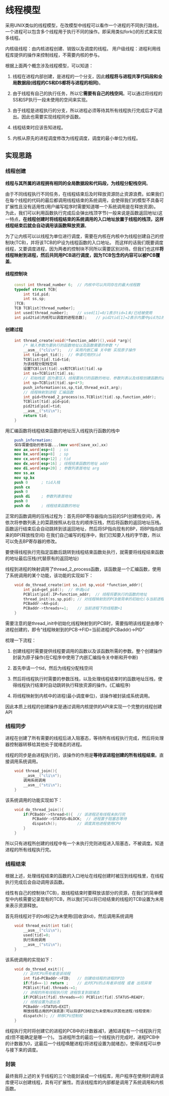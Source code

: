 # 线程模型

采用UNIX类似的线程模型，在改模型中线程可以看作一个进程的不同执行路线，一个进程可以包含多个线程用于执行不同的操作。即采用类似fork()的形式来实现多线程。

内核级线程：由内核进程创建、销毁以及调度的线程。
用户级线程：进程利用线程库提供的操作来控制线程，不需要内核的参与。

根据上面两个概念涉及线程模型，可以知道：

1. 线程在进程内部创建，是进程的一个分支，因此**线程将与进程共享代码段和全局数据段(线程的CS和DS都将与进程的相同)**。

2. 由于线程有自己的执行任务，所以它**需要有自己的栈空间**。可以通过将线程的SS和SP执行一段未使用的空间来实现。

3. 由于线程是进程执行的分支，所以进程必须等待其所有线程执行完成后才可退出。因此也需要实现线程同步函数。

4. 线程结束时应该告知进程。

5. 内核从原先的进程调度修改为线程调度，调度的最小单位为线程。

## 实现思路

### 线程创建

**线程与其所属的进程拥有相同的全局数据段和代码段，为线程分配栈空间**。

由于不同线程执行不同任务，在线程结束后及时释放资源防止资源浪费。如果我们在每个线程的代码的最后都调用线程结束的系统调用，会使得我们的模型不具备可扩展性且没有适用性(用户编写程序时需要知道哪一个系统调用是在释放资源)。
为此，我们可以利用函数执行完成后会弹出栈顶字节(一般来说是函数返回地址)这一特点，**在线程创建时将线程结束的系统调用的入口地址放置于线程的栈顶，这样线程结束后就会自动调用该函数释放资源**。

为了让内核可以以线程为单位进行调度，需要在内核在内核中为线程创建自己的控制块(TCB)，并将该TCB的IP设为线程函数的入口地址。
而这样的话我们既要调度线程，又要调度进程，因为两者的控制块不同所以需要区别对待。但我们也这样**将线程映射到进程，然后共同用PCB进行调度，因为TCB包含的内容可以被PCB覆盖**。

#### 线程控制块

```cpp
    const int thread_number 6;  // 内核中可以共同存在的最大线程数
    typedef struct TCB{
        int tid,pid;
        int ss,sp;
    }TCB;
    TCB TCBlist[thread_number];
    int used[thread_number];    // used[1]=0/1表示tid=1未/已经被使用
    int pid2tid[内核可以调度的进程总数];    // pid2tid[1]=2表示内置中pid为1的进程实际上是tid为2的线程
```

#### 创建过程

```cpp
    int thread_create(void(*function_addr)(),void *arg){
        /* 输入参数为要执行的函数地址以及函数需要的参数 */
        __asm__("cli\n");   // 采用内嵌汇编 关中断 实现原子操作
        int tid=get_tid();  // 申请可用的tid
        TCBlist[tid].tid=tid;
        为该线程分配栈空间
        设置TCBlist[tid].ss和TCBlist[tid].sp
        int ss=TCBlist[tid].ss;
        // 初始栈底 因为要压入 线程要执行的函数的地址、参数列表以及线程创建函数的返回地址
        int sp=TCBlist[tid].sp+4*3;
        push_information(ss,sp,tid,thread_exit,arg);
        // 线程映射到进程 汇编函数
        int pid=thread_2_process(ss,TCBlist[tid].sp,function_addr);
        TCBlist[tid].pid=pid;
        pid2tid[pid]=tid;
        __asm__("sti\n");
        return tid;
    }
```

用汇编函数将线程结束函数的地址压入线程执行函数的栈中

```nasm
    push_information:
    保存需要借助的寄存器...(mov word[save_xx],xx)
    mov ax,word[esp+4]  ; ss
    mov bx,word[esp+8]  ; sp
    mov cx,word[esp+12] ; tid
    mov dx,word[esp+16] ; 线程结束函数的地址 addr
    mov di,word[esp+20] ; 参数列表首地址 arg
    mov ss,ax
    mov sp,bx
    push 0      ; tid入栈
    push cx
    push 0
    push di     ; 参数列表首地址
    push 0
    push dx     ; 线程结束函数的地址

```

正常的函数调用的压栈过程为：首先将BP寄存器指向当前的SP(创建栈空间)，再依次将参数列表上的菜蔬按照从右往左的顺序压栈，然后将函数的返回地址压栈。函数运行结束后会自动跳转到该返回地址，然后将SP指向现有的BP，将BP指向原来的BP(释放栈空间)
在我们自己编写的程序中，我们已知要入栈的字节数，所以可以免去BP寄存器的修改。

要使得线程执行完指定函数后跳转到线程结束函数处执行，就需要将线程结束函数的地址最后压栈(代替原有的返回地址)

线程到进程的映射调用了thread_2_process函数，该函数是一个汇编函数，使用了系统调用的某个功能，该功能的实现如下：

```cpp
    void do_thread_create(int ss,int sp,void *function_addr){
        int pid=get_pid();  // 申请pid
        PCBlist[pid].IP=function_addr;  // 线程将要执行的函数的地址
        thread_init(ss,sp,pid); // 对线程映射到的PCB做简单的初始化(与当前进程共享代码段和全局数据段)
        PCBaddr->AX=pid;
        PCBaddr->threads+=1;    // 当前进程下的线程数+1
    }
```

需要注意的是thread_init中初始化线程映射到的PCB时，需要指明该线程是由哪个进程创建的，即令“线程映射到的PCB->FID=当前进程(PCBaddr)->PID”

梳理一下流程：

1. 创建线程时需要提供线程要调用的函数以及该函数所需的参数。整个创建操作封装为原子操作(在C程序中使用了内嵌汇编指令关中断和开中断)

2. 首先申请一个tid，然后为线程分配栈空间

3. 然后将线程执行时需要的参数压栈，以及处理线程结束时的函数地址压栈，使得线程执行结束时自动跳转执行释放资源的操作。(汇编程序)

4. 将线程映射到内核中的进程(最小调度单位)，该操作被封装成系统调用。

因此本质上线程的创建操作是通过调用内核提供的API来实现一个完整的线程创建API

### 线程同步

进程在创建了所有需要的线程后进入阻塞态，等待所有线程执行完成，然后将处理器控制器转移给其他处于就绪态的进程。

线程的同步是由进程执行的，该操作的作用是**等待该进程创建的所有线程结束**。直接调用系统调用。

```cpp
    void thread_join(){
        __asm__("cli\n");
        调用系统调用
        __asm__("sti\n");
    }
```

该系统调用的功能实现如下：

```cpp
    void do_thread_join(){
        if(PCBaddr->thread>0){  // 该进程还有线程未执行完
            PCBaddr->STATUS=BLOCK;  // 进程置于阻塞态等待
            dispatch();         // 调度其他进程使用CPU
        }
    }
```

所以只有进程所创建的线程中有一个未执行完则进程进入阻塞态，不被调度。知道进程的所有线程执行完。

### 线程结束

根据上述，处理线程结束的函数的入口地址在线程创建时被压到线程栈里，在线程执行完成后会自动调用该函数。

线性有自己的控制块(TCB)，故线程结束时要释放该部分的资源，在我们的简单模型中内核需要记录现有的TCB，所以我们可以将已经结束的线程的TCB设置为未用来表示资源释放。

首先将线程对于的tid标记为未使用(回收该tid)，然后调用系统调用

```cpp
    void thread_exit(int tid){
        __asm__("cli\n");
        used[tid]=0;
        执行系统调用
        __asm__("sti\n");
    }
```

该系统调用的实现如下：

```cpp
    void do_thread_exit(){
        // 此时CPU所有者是该线程
        int fid=PCBaddr->FID;   // 创建给线程的进程的PID
        if(fid==-1) return ;    // 此时CPU的占有者非线程 或者 出现异常
        PCBlist[fid].threads-=1;
        // 进程的所有线程执行完 进程恢复到就绪态
        if(PCBlist[fid].threads==0) PCBlist[fid].STATUS=READY;
        // 线程设置为退出态
        PCBaddr->STATUS=EXIT;
        释放线程占用的PCB资源(可以将该PCB标记为未使用以供其他进程/线程使用)
        dispatch(); // 转移CPU控制权
    }
```

线程执行完时将创建它的进程的PCB中的计数器减1，通知进程有一个线程执行完成(但不能确定是哪一个)。
当进程所含的最后一个线程执行完成时，进程PCB中的计数器为0，这最后一个线程唤醒进程(将进程设置为就绪态)，使得进程可以参与接下来的调度。

### 封装

最终我将上述的关于线程的三个功能封装成一个线程库，用户程序在使用时调用该库便可以创建线程，具有可扩展性。而该线程库的内部都是调用了系统调用和内核函数。
